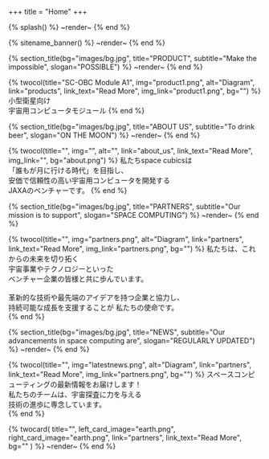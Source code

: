 +++
title = "Home"
+++

{% splash() %}
~render~
{% end %}

{% sitename_banner() %}
~render~
{% end %}

{% section_title(bg="images/bg.jpg", title="PRODUCT", subtitle="Make the impossible", slogan="POSSIBLE") %}
~render~
{% end %}

{% twocol(title="SC-OBC Module A1", img="product1.png", alt="Diagram", link="products", link_text="Read More", img_link="product1.png", bg="") %}
小型衛星向け <br>
宇宙用コンピュータモジュール 
{% end %}


{% section_title(bg="images/bg.jpg", title="ABOUT US", subtitle="To drink beer", slogan="ON THE MOON") %}
~render~
{% end %}

{% twocol(title="", img="", alt="", link="about_us", link_text="Read More", img_link="", bg="about.png") %}
私たちspace cubicsは <br>
「誰もが月に行ける時代」を目指し、<br>
安価で信頼性の高い宇宙用コンピュータを開発する<br>
JAXAのベンチャーです。
{% end %}


{% section_title(bg="images/bg.jpg", title="PARTNERS", subtitle="Our mission is to support", slogan="SPACE COMPUTING") %}
~render~
{% end %}

{% twocol(title="", img="partners.png", alt="Diagram", link="partners", link_text="Read More", img_link="partners.png", bg="") %}
私たちは、これからの未来を切り拓く <br>
宇宙事業やテクノロジーといった <br>
ベンチャー企業の皆様と共に歩んでいます。 <br>
<br>
革新的な技術や最先端のアイデアを持つ企業と協力し、 <br>
持続可能な成長を支援することが 私たちの使命です。<br>
{% end %}


{% section_title(bg="images/bg.jpg", title="NEWS", subtitle="Our advancements in space computing are", slogan="REGULARLY UPDATED") %}
~render~
{% end %}

{% twocol(title="", img="latestnews.png", alt="Diagram", link="partners", link_text="Read More", img_link="partners.png", bg="") %}
スペースコンピューティングの最新情報をお届けします！ <br>
私たちのチームは、宇宙探査に力を与える <br>
技術の進歩に専念しています。<br>
{% end %}

{% twocard(
  title="",
  left_card_image="earth.png", 
  right_card_image="earth.png",
  link="partners", 
  link_text="Read More", 
  bg=""
) %}
~render~
{% end %}
